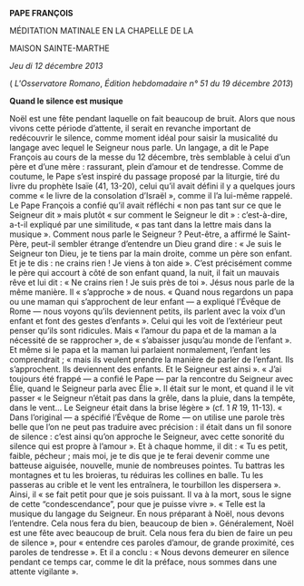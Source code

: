 **PAPE FRANÇOIS**

MÉDITATION MATINALE EN LA CHAPELLE DE LA

MAISON SAINTE-MARTHE

*Jeu* *di 12 décembre 2013*

( *L'Osservatore Romano*, *Édition hebdomadaire n° 51 du 19 décembre 2013*)

**Quand le silence est musique**

Noël est une fête pendant laquelle on fait beaucoup de bruit. Alors que nous vivons cette période d’attente, il serait en revanche important de redécouvrir le silence, comme moment idéal pour saisir la musicalité du langage avec lequel le Seigneur nous parle. Un langage, a dit le Pape François au cours de la messe du 12 décembre, très semblable à celui d’un père et d’une mère : rassurant, plein d’amour et de tendresse. Comme de coutume, le Pape s’est inspiré du passage proposé par la liturgie, tiré du livre du prophète Isaïe (41, 13-20), celui qu’il avait défini il y a quelques jours comme « le livre de la consolation d’Israël », comme il l’a lui-même rappelé. Le Pape François a confié qu’il avait réfléchi « non pas tant sur ce que le Seigneur dit » mais plutôt « sur comment le Seigneur le dit » : c’est-à-dire, a-t-il expliqué par une similitude, « pas tant dans la lettre mais dans la musique ». Comment nous parle le Seigneur ? Peut-être, a affirmé le Saint-Père, peut-il sembler étrange d’entendre un Dieu grand dire : « Je suis le Seigneur ton Dieu, je te tiens par la main droite, comme un père son enfant. Et je te dis : ne crains rien ! Je viens à ton aide ». C’est précisément comme le père qui accourt à côté de son enfant quand, la nuit, il fait un mauvais rêve et lui dit : « Ne crains rien ! Je suis près de toi ». Jésus nous parle de la même manière. Il « s’approche » de nous. « Quand nous regardons un papa ou une maman qui s’approchent de leur enfant — a expliqué l’Évêque de Rome — nous voyons qu’ils deviennent petits, ils parlent avec la voix d’un enfant et font des gestes d’enfants ». Celui qui les voit de l’extérieur peut penser qu’ils sont ridicules. Mais « l’amour du papa et de la maman a la nécessité de se rapprocher », de « s’abaisser jusqu’au monde de l’enfant ». Et même si le papa et la maman lui parlaient normalement, l’enfant les comprendrait ; « mais ils veulent prendre la manière de parler de l’enfant. Ils s’approchent. Ils deviennent des enfants. Et le Seigneur est ainsi ». « J’ai toujours été frappé — a confié le Pape — par la rencontre du Seigneur avec Élie, quand le Seigneur parla avec Élie ». Il était sur le mont, et quand il le vit passer « le Seigneur n’était pas dans la grêle, dans la pluie, dans la tempête, dans le vent... Le Seigneur était dans la brise légère » (cf. 1 *R* 19, 11-13). « Dans l’original — a spécifié l’Évêque de Rome — on utilise une parole très belle que l’on ne peut pas traduire avec précision : il était dans un fil sonore de silence : c’est ainsi qu’on approche le Seigneur, avec cette sonorité du silence qui est propre à l’amour ». Et à chaque homme, il dit : « Tu es petit, faible, pécheur ; mais moi, je te dis que je te ferai devenir comme une batteuse aiguisée, nouvelle, munie de nombreuses pointes. Tu battras les montagnes et tu les broieras, tu réduiras les collines en balle. Tu les passeras au crible et le vent les entraînera, le tourbillon les dispersera ». Ainsi, il « se fait petit pour que je sois puissant. Il va à la mort, sous le signe de cette “condescendance”, pour que je puisse vivre ». « Telle est la musique du langage du Seigneur. En nous préparant à Noël, nous devons l’entendre. Cela nous fera du bien, beaucoup de bien ». Généralement, Noël est une fête avec beaucoup de bruit. Cela nous fera du bien de faire un peu de silence », pour « entendre ces paroles d’amour, de grande proximité, ces paroles de tendresse ». Et il a conclu : « Nous devons demeurer en silence pendant ce temps car, comme le dit la préface, nous sommes dans une attente vigilante ».